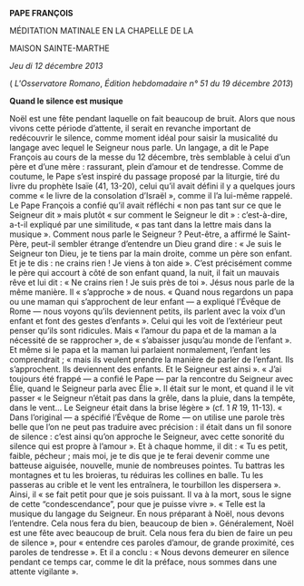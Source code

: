 **PAPE FRANÇOIS**

MÉDITATION MATINALE EN LA CHAPELLE DE LA

MAISON SAINTE-MARTHE

*Jeu* *di 12 décembre 2013*

( *L'Osservatore Romano*, *Édition hebdomadaire n° 51 du 19 décembre 2013*)

**Quand le silence est musique**

Noël est une fête pendant laquelle on fait beaucoup de bruit. Alors que nous vivons cette période d’attente, il serait en revanche important de redécouvrir le silence, comme moment idéal pour saisir la musicalité du langage avec lequel le Seigneur nous parle. Un langage, a dit le Pape François au cours de la messe du 12 décembre, très semblable à celui d’un père et d’une mère : rassurant, plein d’amour et de tendresse. Comme de coutume, le Pape s’est inspiré du passage proposé par la liturgie, tiré du livre du prophète Isaïe (41, 13-20), celui qu’il avait défini il y a quelques jours comme « le livre de la consolation d’Israël », comme il l’a lui-même rappelé. Le Pape François a confié qu’il avait réfléchi « non pas tant sur ce que le Seigneur dit » mais plutôt « sur comment le Seigneur le dit » : c’est-à-dire, a-t-il expliqué par une similitude, « pas tant dans la lettre mais dans la musique ». Comment nous parle le Seigneur ? Peut-être, a affirmé le Saint-Père, peut-il sembler étrange d’entendre un Dieu grand dire : « Je suis le Seigneur ton Dieu, je te tiens par la main droite, comme un père son enfant. Et je te dis : ne crains rien ! Je viens à ton aide ». C’est précisément comme le père qui accourt à côté de son enfant quand, la nuit, il fait un mauvais rêve et lui dit : « Ne crains rien ! Je suis près de toi ». Jésus nous parle de la même manière. Il « s’approche » de nous. « Quand nous regardons un papa ou une maman qui s’approchent de leur enfant — a expliqué l’Évêque de Rome — nous voyons qu’ils deviennent petits, ils parlent avec la voix d’un enfant et font des gestes d’enfants ». Celui qui les voit de l’extérieur peut penser qu’ils sont ridicules. Mais « l’amour du papa et de la maman a la nécessité de se rapprocher », de « s’abaisser jusqu’au monde de l’enfant ». Et même si le papa et la maman lui parlaient normalement, l’enfant les comprendrait ; « mais ils veulent prendre la manière de parler de l’enfant. Ils s’approchent. Ils deviennent des enfants. Et le Seigneur est ainsi ». « J’ai toujours été frappé — a confié le Pape — par la rencontre du Seigneur avec Élie, quand le Seigneur parla avec Élie ». Il était sur le mont, et quand il le vit passer « le Seigneur n’était pas dans la grêle, dans la pluie, dans la tempête, dans le vent... Le Seigneur était dans la brise légère » (cf. 1 *R* 19, 11-13). « Dans l’original — a spécifié l’Évêque de Rome — on utilise une parole très belle que l’on ne peut pas traduire avec précision : il était dans un fil sonore de silence : c’est ainsi qu’on approche le Seigneur, avec cette sonorité du silence qui est propre à l’amour ». Et à chaque homme, il dit : « Tu es petit, faible, pécheur ; mais moi, je te dis que je te ferai devenir comme une batteuse aiguisée, nouvelle, munie de nombreuses pointes. Tu battras les montagnes et tu les broieras, tu réduiras les collines en balle. Tu les passeras au crible et le vent les entraînera, le tourbillon les dispersera ». Ainsi, il « se fait petit pour que je sois puissant. Il va à la mort, sous le signe de cette “condescendance”, pour que je puisse vivre ». « Telle est la musique du langage du Seigneur. En nous préparant à Noël, nous devons l’entendre. Cela nous fera du bien, beaucoup de bien ». Généralement, Noël est une fête avec beaucoup de bruit. Cela nous fera du bien de faire un peu de silence », pour « entendre ces paroles d’amour, de grande proximité, ces paroles de tendresse ». Et il a conclu : « Nous devons demeurer en silence pendant ce temps car, comme le dit la préface, nous sommes dans une attente vigilante ».